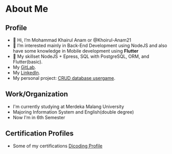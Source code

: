 About Me
==
Profile
--
- 👋 Hi, I’m Mohammad Khairul Anam or @Khoirul-Anam21
- 👀 I’m interested mainly in Back-End Development using NodeJS and also have some knowledge in Mobile development using **Flutter**
- 🌱 My skillset NodeJS + Epress, SQL with PostgreSQL, ORM, and Flutter(basic).
- My [GitLab](https://gitlab.com/Khoirul-Anam).
- My [LinkedIn](https://www.linkedin.com/in/mohammad-khoirul-anam21/).
- My personal project: [CRUD database usergame](https://game-app-binar.herokuapp.com/).

Work/Organization
--
- I'm currently studying at Merdeka Malang University
- Majoring Information System and English(double degree)
- Now I'm in 6th Semester

Certification Profiles
-- 
- Some of my certifications [Dicoding Profile](https://www.dicoding.com/users/khairul_a)
<!---
Khoirul-Anam21/Khoirul-Anam21 is a ✨ special ✨ repository because its `README.md` (this file) appears on your GitHub profile.
You can click the Preview link to take a look at your changes.
--->
